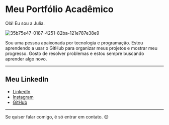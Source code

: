 # Meu Portfólio Acadêmico

Olá! Eu sou a Julia.

![35b75e47-0187-4251-82ba-121e787e38e9](https://github.com/user-attachments/assets/979aa37f-9eb4-4d2f-9351-020926eab5e2)


Sou uma pessoa apaixonada por tecnologia e programação. Estou aprendendo a usar o GitHub para organizar meus projetos e mostrar meu progresso. Gosto de resolver problemas e estou sempre buscando aprender algo novo.

---

## Meu LinkedIn

- [LinkedIn](www.linkedin.com/in/júlia-paiva-braga-53b70a351)
- [Instagram](https://www.instagram.com/juh_.1x?igsh=d215azBibXNlNm4w&utm_source=qr)
- [GitHub](https://github.com/julia12005)
---

Se quiser falar comigo, é só entrar em contato. 😊

